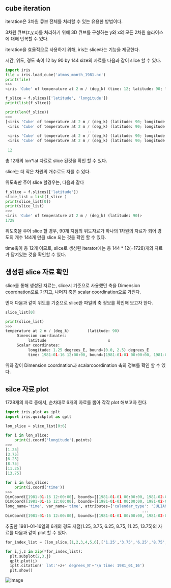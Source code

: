 ## cube iteration

iteration은 3차원 큐브 전체를 처리할 수 있는 유용한 방법이다.

3차원 큐브(z,y,x)를 처리하기 위해 3D 큐브를 구성하는 y와 x의 모든 2차원 슬라이스에 대해 반복할 수 있다.

iteration을 효율적으로 사용하기 위해, iris는 slice라는 기능을 제공한다.

시간, 위도, 경도 축이 12 by 90 by 144 size의 자료를 다음과 같이 slice 할 수 있다. 
```python
import iris
file = iris.load_cube('atmos_month_1981.nc')
print(file)
>>>
<iris 'Cube' of temperature at 2 m / (deg_k) (time: 12; latitude: 90; longitude: 144)>

f_slice = f.slices(['latitude', 'longitude'])
print(list(f_slice))

print(len(f_slice))
>>>
[<iris 'Cube' of temperature at 2 m / (deg_k) (latitude: 90; longitude: 144)>,
 <iris 'Cube' of temperature at 2 m / (deg_k) (latitude: 90; longitude: 144)>,
                                    ...
 <iris 'Cube' of temperature at 2 m / (deg_k) (latitude: 90; longitude: 144)>,
 <iris 'Cube' of temperature at 2 m / (deg_k) (latitude: 90; longitude: 144)>]
 
 12
 ```
총 12개의 lon*lat 자료로 slice 된것을 확인 할 수 있다.

slice는 더 작은 차원의 개수로도 자를 수 있다.

위도축만 주어 slice 할경우는, 다음과 같다
```python
f_slice = f.slices(['latitude'])
slice_list = list(f_slice )
print(slice_list[0])
print(slice_list)
>>>
<iris 'Cube' of temperature at 2 m / (deg_k) (latitude: 90)>
1728
```
위도축을 주어 slice 할 경우, 90개 지점의 위도자료가 하나의 1차원의 자료가 되어 경도의 개수 144개 만큼 slice 되는 것을 확인 할 수 있다.

time축이 총 12개 이므로, slice로 생성된 iterator에는 총 144 * 12(=1728)개의 자료가 담겨있는 것을 확인할 수 있다.

## 생성된 slice 자료 확인
slice를 통해 생성된 자료는, slice시 기준으로 사용했던 축을 Dimension coordnation으로 가지고, 나머지 축은 scalar coordination으로 가진다.

먼저 다음과 같이 위도를 기준으로 slice한 파일의 축 정보를 확인해 보고자 한다.
```python
slice_list[0]

print(slice_list)
>>>
temperature at 2 m / (deg_k)        (latitude: 90)
     Dimension coordinates:
          latitude                           x
     Scalar coordinates:
          longitude: 1.25 degrees_E, bound=(0.0, 2.5) degrees_E
          time: 1981-01-16 12:00:00, bound=(1981-01-01 00:00:00, 1981-02-01 00:00:00), ...
```
위와 같이 Dimension coordnation과 scalarcoordination 축의 정보를 확인 할 수 있다.

## silce 자료 plot
1728개의 자료 중에서, 순차대로 6개의 자료를 뽑아 각각 plot 해보고자 한다.

```python
import iris.plot as iplt
import iris.quickplot as qplt

lon_slice = slice_list[0:6]

for i in lon_slice:
    print(i.coord('longitude').points)
>>>
[1.25]
[3.75]
[6.25]
[8.75]
[11.25]
[13.75]

for i in lon_slice:
    print(i.coord('time'))
>>>
DimCoord([1981-01-16 12:00:00], bounds=[[1981-01-01 00:00:00, 1981-02-01 00:00:00]], standard_name='time', calendar='julian', long_name='time', var_name='time', attributes={'calendar_type': 'JULIAN', 'cartesian_axis': 'T'})
DimCoord([1981-01-16 12:00:00], bounds=[[1981-01-01 00:00:00, 1981-02-01 00:00:00]], standard_name='time', calendar='julian', 
long_name='time', var_name='time', attributes={'calendar_type': 'JULIAN', 'cartesian_axis': 'T'})
                                                            ...
DimCoord([1981-01-16 12:00:00], bounds=[[1981-01-01 00:00:00, 1981-02-01 00:00:00]], standard_name='time', calendar='julian', long_name='time', var_name='time', attributes={'calendar_type': 'JULIAN', 'cartesian_axis': 'T'})
```
추출한 1981-01-16일의 6개의 경도 지점(1.25, 3.75, 6.25, 8.75, 11.25, 13.75)의 자료를 다음과 같이 plot 할 수 있다.

```python
for_index_list = [lon_slice,[1,2,3,4,5,6],['1.25','3.75','6.25','8.75','11.25','13.25']]

for i,j,z in zip(*for_index_list): 
  plt.subplot(2,3,j)
  qplt.plot(i)
  iplt.citation(' lat:'+z+' degrees_N'+'\n time: 1981_01_16')
  plt.show()
```
![image](https://user-images.githubusercontent.com/73323188/119594247-63ed8300-be16-11eb-8e86-16cbf41c8526.png)

